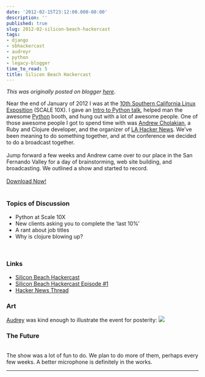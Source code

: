 ```yaml
---
date: '2012-02-15T23:12:00.000-08:00'
description: ''
published: true
slug: 2012-02-silicon-beach-hackercast
tags:
- django
- sbhackercast
- audreyr
- python
- legacy-blogger
time_to_read: 5
title: Silicon Beach Hackercast
---
```


*This was originally posted on blogger [here](https://pydanny.blogspot.com/2012/02/silicon-beach-hackercast.html)*.

Near the end of January of 2012 I was at the <a href="http://www.socallinuxexpo.org/scale10x/">10th Southern California Linux Exposition</a> (SCALE 10X). I gave an <a href="http://speakerdeck.com/u/pydanny/p/intro-to-python">Intro to Python talk</a>, helped man the awesome <a href="http://python.org">Python</a> booth, and hung out with a lot of awesome people. One of those awesome people I got to spend time with was <a href="http://www.andrewvc.com/">Andrew Cholakian</a>, a Ruby and Clojure developer, and the organizer of <a href="http://www.meetup.com/Los-Angeles-Hacker-News/">LA Hacker News</a>. We've been meaning to do something together, and at the conference we decided to do a broadcast together.<br /><br />Jump forward a few weeks and Andrew came over to our place in the San Fernando Valley for a day of brainstorming, web site building, and broadcasting. We outlined a show and started to record.<br /><br /><a href="http://download.sbhackercast.com/sb-hackercast-2012-02-12-episode-1-first-podcast.mp3">Download Now!</a><br /><br /><h3>Topics of Discussion</h3><ul><li>Python at Scale 10X</li><li>New clients asking you to complete the ‘last 10%’</li><li>A rant about job titles</li><li>Why is clojure blowing up?</li></ul><br /><h3>Links</h3><ul><li><a href="http://sbhackercast.com">Silicon Beach Hackercast</a></li><li><a href="http://www.sbhackercast.com/2012/02/12/episode-1-first-podcast.html">Silicon Beach Hackercast Episode #1</a></li><li><a href="http://news.ycombinator.com/item?id=3584167">Hacker News Thread</a><br /></ul><h3>Art</h3><a href="http://audreymroy.com">Audrey</a> was kind enough to illustrate the event for posterity:  <img src="http://www.sbhackercast.com/images/audreyr/episode1.png" /> <h3>The Future</h3><br />The show was a lot of fun to do. We plan to do more of them, perhaps every few weeks. A better microphone is definitely in the works.

---

